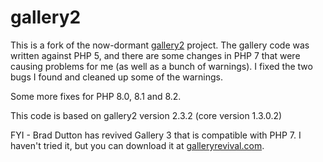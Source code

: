 # gallery2

This is a fork of the now-dormant [gallery2](http://galleryproject.org/) project.  The gallery code was written against PHP 5, and there are some changes in PHP 7 that were causing problems for me (as well as a bunch of warnings).  I fixed the two bugs I found and cleaned up some of the warnings.

Some more fixes for PHP 8.0, 8.1 and 8.2.

This code is based on gallery2 version 2.3.2 (core version 1.3.0.2)

FYI - Brad Dutton has revived Gallery 3 that is compatible with PHP 7.  I haven't tried it, but you can download it at [galleryrevival.com](http://galleryrevival.com/).
